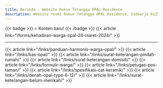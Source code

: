 ```yaml
---
title: Beranda - Website Rukun Tetangga OPAL Residence
description: Website resmi Rukun Tetangga OPAL Residence, Sidoarjo 61256
---
```

{{< badge >}}
⭐ Konten baru!
{{< /badge >}}
{{< article link="/forms/kehadiran-warga-opal-24-maret-2024/" >}}

---

{{< article link="/links/panduan-harmonis-warga-opal/" >}}
{{< article link="/links/kas-opal/" >}}
{{< article link="/links/surat-keterangan-pindah-rumah/" >}}
{{< article link="/links/surat-keterangan-domisili/" >}}
{{< article link="/links/formulir-warga/" >}}
{{< article link="/links/petugas-pos-taman/" >}}
{{< article link="/links/spesifikasi-cat-keramik/" >}}
{{< article link="/links/denah-opal-type-6-12/" >}}
{{< article link="/links/surat-keterangan-belum-menikah/" >}}